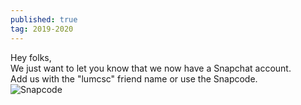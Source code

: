 ```yaml
---
published: true
tag: 2019-2020
---
```

Hey folks,  
We just want to let you know that we now have a Snapchat account.  
Add us with the "lumcsc" friend name or use the Snapcode.  
![Snapcode](https://cdn.discordapp.com/attachments/174601484845973504/574421977411092501/Snapchat-903499883.jpg)
